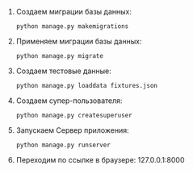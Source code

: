 1) Создаем миграции базы данных:
   ```
   python manage.py makemigrations
   ```
2) Применяем миграции базы данных:
   ```
   python manage.py migrate
   ```
3) Создаем тестовые данные:
   ```
   python manage.py loaddata fixtures.json
   ```
4) Создаем супер-пользователя:
   ```
   python manage.py createsuperuser
   ```
5) Запускаем Сервер приложения:
   ```
   python manage.py runserver
   ```
6) Переходим по ссылке в браузере:
   127.0.0.1:8000
   
